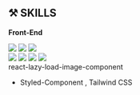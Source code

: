 
## ⚒ SKILLS

<strong>Front-End</strong>
<div>
<img src="https://img.shields.io/badge/Html-E34F26?style=&logo=Html5&logoColor=white"/>
<img src="https://img.shields.io/badge/CSS-1572B6?style=&logo=CSS3&logoColor=white"/>
<img src="https://img.shields.io/badge/JavaScript-F7DF1E?style=&logo=JavaScript&logoColor=white"/>
<br>
<img src="https://img.shields.io/badge/TypeScript-3178C6?style=&logo=TypeScript&logoColor=white"/>
<img src="https://img.shields.io/badge/React-61DAFB?style=&logo=React&logoColor=white"/>
<img src="https://img.shields.io/badge/React%20Hook%20Form-CA4245?style=&logo=React%20Router&logoColor=white"/>
<img src="https://img.shields.io/badge/React%20Query-4FC08D?style=&logoColor=white"/>
</div>    
    react-lazy-load-image-component
    
- Styled-Component , Tailwind CSS
<!--
**Regulus55/Regulus55** is a ✨ _special_ ✨ repository because its `README.md` (this file) appears on your GitHub profile.

Here are some ideas to get you started:

- 🔭 I’m currently working on ...
- 🌱 I’m currently learning ...
- 👯 I’m looking to collaborate on ...
- 🤔 I’m looking for help with ...
- 💬 Ask me about ...
- 📫 How to reach me: ...
- 😄 Pronouns: ...
- ⚡ Fun fact: ...
-->
